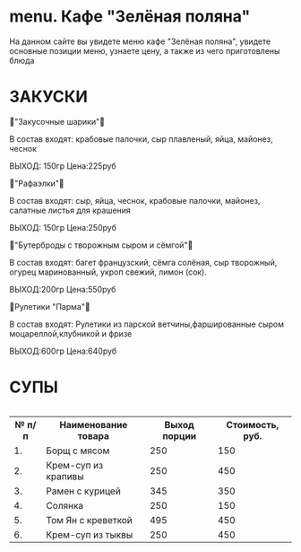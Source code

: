 # menu. Кафе "Зелёная поляна"
На данном сайте вы увидете меню кафе "Зелёная поляна", увидете основные позиции меню, узнаете цену, а также из чего приготовлены блюда
<h1>ЗАКУСКИ</h1>
<p>🥮"Закусочные шарики"🥮</p>
  В состав входят: крабовые палочки, сыр плавленый, яйца, майонез, чеснок
  <p>ВЫХОД: 150гр                 Цена:225руб</p>
<p>🍥"Рафаэлки"🍥</p>
В состав входят: сыр, яйца, чеснок, крабовые палочки, майонез, салатные листья для крашения
<p>ВЫХОД: 150гр                  Цена:250руб</p>
<p>
<p>🦪"Бутерброды с творожным сыром и сёмгой"🦪</p>
В состав входят: багет французский, сёмга солёная, сыр творожный, огурец маринованный, укроп свежий, лимон (сок).
<p>ВЫХОД:200гр                          Цена:550руб</p>
<p>🍠Рулетики "Парма"🍠</p>
В состав входят: Рулетики из парской ветчины,фаршированные сыром моцареллой,клубникой и фризе
<p>ВЫХОД:600гр                          Цена:640руб</p>
<h1>СУПЫ</h1>

<table>
<table>

  <tr>
    <th>№ п/п</th>
    <th>Наименование товара</th>
    <th>Выход порции</th>
    <th>Стоимость, руб.</th>
  </tr>
  <tr>
    <td>1.</td>
    <td>Борщ с мясом</td><td>250</td><td>150</td>
  <tr>
     <td>2.</td>
    <td>Крем-суп из крапивы</td><td>250</td><td>450</td>
    <tr>
    <td>3.</td>
    <td>Рамен с курицей</td><td>345</td><td>350</td>
  <tr>
   <tr>
    <td>4.</td>
    <td>Солянка</td><td>250</td><td>150</td>
  <tr>
    <td>5.</td>
    <td>Том Ян с креветкой</td><td>495</td><td>450</td>
  <tr>
  <td>6.</td>
  <td>Крем-суп из тыквы</td><td>250</td><td>450</td>
  <tr>
